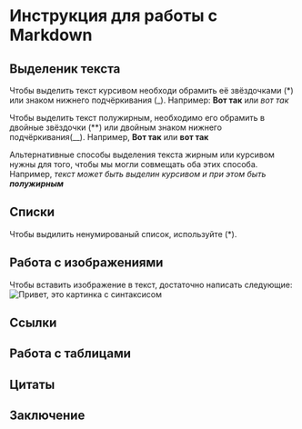 # Инструкция для работы с Markdown

## Выделеник текста

Чтобы выделить текст курсивом необходи обрамить её звёздочками (*) или знаком нижнего подчёркивания (_). Например: **Вот так** или _вот так_

Чтобы выделить текст полужирным, необходимо его обрамить в двойные звёздочки (**) или двойным знаком нижнего подчёркивания(__). Например, **Вот так** или __вот так__

Альтернативные способы выделения текста жирным или курсивом нужны для того, чтобы мы могли совмещать оба этих способа. Например, _текст может быть выделин курсивом и при этом быть **полужирным**_

## Списки
Чтобы выдилить ненумированый список, используйте (*).
## Работа с изображениями

Чтобы вставить изображение в текст, достаточно написать следующие:
![Привет, это картинка с синтаксисом](Markdown1.jpg)

## Ссылки

## Работа с таблицами

## Цитаты

## Заключение